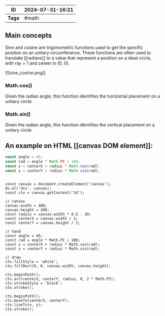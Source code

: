 | ID       | 2024-07-31-16:21 |
| -------- | ---------------- |
| **Tags** | #math            |
## Main concepts

Sine and cosine are trigonometric functions used to get the specific position on an unitary circumference. These functions are often used to translate [[radians]] to a value that represent a position on a ideal circle, with ray = 1 and center in (0, 0).

![[sine_cosine.png]]

### Math.cos()
Given the radian angle, this function identifies the horizontal placement on a unitary circle

### Math.sin()
Given the radian angle, this function identifies the vertical placement on a unitary circle

## An example on HTML [[canvas DOM element]]:

```JavaScript
const angle = 45;
const rad = angle * Math.PI / 180;
const x = centerX + radius * Math.cos(rad);
const y = centerY + radius * Math.sin(rad);
```


```dataviewjs

const canvas = document.createElement('canvas');
dv.el('div', canvas);
const ctx = canvas.getContext('2d');

// canvas 
canvas.width = 300;
canvas.height = 300;
const radius = canvas.width * 0.5 - 10;
const centerX = canvas.width / 2;
const centerY = canvas.height / 2;

// hand
const angle = 45;
const rad = angle * Math.PI / 180;
const x = centerX + radius * Math.cos(rad);
const y = centerY + radius * Math.sin(rad);

// draw
ctx.fillStyle = 'white';
ctx.fillRect(0, 0, canvas.width, canvas.height);

ctx.beginPath();
ctx.arc(centerX, centerY, radius, 0, 2 * Math.PI);
ctx.strokeStyle = 'black';
ctx.stroke();

ctx.beginPath();
ctx.moveTo(centerX, centerY);
ctx.lineTo(x, y);
ctx.stroke();

```